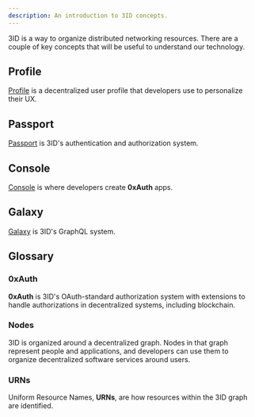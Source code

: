 ```yaml
---
description: An introduction to 3ID concepts.
---
```


3ID is a way to organize distributed networking resources. There are a couple of
key concepts that will be useful to understand our technology.

## Profile

[Profile](../profile/index.md) is a decentralized user profile that developers use to personalize their UX.

## Passport

[Passport](../passport/index.md) is 3ID's authentication and authorization system.

## Console

[Console](../console/index.md) is where developers create **0xAuth** apps.

## Galaxy

[Galaxy](../galaxy/index.md) is 3ID's GraphQL system.

## Glossary

### 0xAuth

**0xAuth** is 3ID's OAuth-standard authorization system with extensions to handle authorizations in decentralized systems, including blockchain.

### Nodes

3ID is organized around a decentralized graph. Nodes in that graph represent
people and applications, and developers can use them to organize decentralized
software services around users.

### URNs

Uniform Resource Names, **URNs**, are how resources within the 3ID graph are identified.
